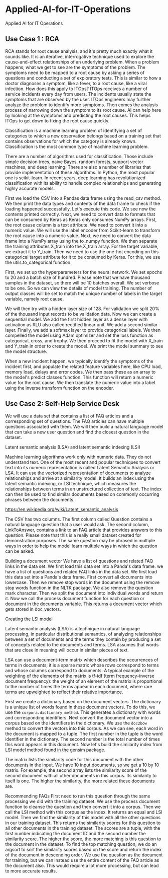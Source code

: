 # Applied-AI-for-IT-Operations
Applied AI for IT Operations

## Use Case 1 : RCA
RCA stands for root cause analysis, and it's pretty much exactly what it sounds like. It is an iterative, interrogative technique used to explore the cause-and-effect relationships of an underlying problem. When a problem happens, what we get to see are the symptoms of the problem. The symptoms need to be mapped to a root cause by asking a series of questions and conducting a set of exploratory tests. This is similar to how a doctor diagnoses a symptom, like a fever, to a root cause, like a viral infection. How does this apply to ITOps? ITOps receives a number of service incidents every day from users. The incidents usually state the symptoms that are observed by the user. ITOps engineers may further analyze the problem to identify more symptoms. Then comes the analysis process of narrowing down the symptom to its root cause.
AI can help here by looking at the symptoms and predicting the root causes. This helps ITOps to get down to fixing the root cause quickly.

Classification is a machine learning problem of identifying a set of categories to which a new observation belongs based on a training set that contains observations for which the category is already known. Classification is the most common type of machine learning problem.

There are a number of algorithms used for classification. Those include simple decision trees, naive Bayes, random forests, support vector machines, and deep learning. There are also a number of libraries that provide implementation of these algorithms. In Python, the most popular one is scikit-learn. In recent years, deep learning has revolutionized classification with its ability to handle complex relationships and generating highly accurate models.

First we load the CSV into a Pandas data frame using the read_csv method. We then print the data types and contents of the data frame to check if the loading happened successfully. Let's execute this code. We see now the contents printed correctly. Next, we need to convert data to formats that can be consumed by Keras as Keras only consumes NumPy arrays. First, the root cause column is a text attribute. We need to convert it into a numeric value. We will use the label encoder from Scikit-learn to transform the root cause into a numeric value. Next, we need to convert the data frame into a NumPy array using the to_numpy function. We then separate the training attributes X_train into the X_train array. For the target variable, we extract it to Y_train. Then we need to use the one-hot encoding on this categorical target attribute for it to be consumed by Keras. For this, we use the utils.to_categorical function.

 First, we set up the hyperparameters for the neural network. We set epochs to 20 and a batch size of hundred. Please note that we have thousand samples in the dataset, so there will be 10 batches overall. We set verbose to be one. So we can view the details of model training. The number of output classes will be set to match the unique number of labels in the target variable, namely root cause.

  We will then try with a hidden layer size of 128. For validation we split 20% of the thousand input records to be validation data. Now we can create a sequential model. We add the first hidden layer as a dense layer with activation as RLU also called rectified linear unit. We add a second similar layer. Finally, we add a softmax layer to provide categorical labels. We then compelled the model using Adam optimizer and set the loss function as categorical, cross, and trophy. We then proceed to fit the model with X_train and Y_train in order to create the model. We print the model summary to see the model structure.

  When a new incident happen, we typically identify the symptoms of the incident first, and populate the related feature variables here, like CPU load, memory load, delays and error codes. We then pass these as an array to the model's predict classes function. This function will return a numeric value for the root cause. We then translate the numeric value into a label using the inverse transform function on the encoder. 

  ## Use Case 2: Self-Help Service Desk
   We will use a data set that contains a list of FAQ articles and a corresponding set of questions. The FAQ articles can have multiple questions associated with them. We will then build a natural language model that can take a new user question and find the closest question in the dataset.

   Latent semantic analysis (LSA) and latent semantic indexing (LSI)

   Machine learning algorithms work only with numeric data. They do not understand text. One of the most recent and popular techniques to convert text into its numeric representation is called Latent Semantic Analysis or LSA. It can use the vectorized representation of documents to analyze relationships and arrive at a similarity model. It builds an index using the latent semantic indexing, or LSI technique, which measures the relationships between terms in an unstructured collection of text. The index can then be used to find similar documents based on commonly occurring phrases between the documents.

   https://en.wikipedia.org/wiki/Latent_semantic_analysis

   The CSV has two columns. The first column called Question contains a natural language question that a user would ask. The second column, LinkToAnswer, contains a link to an FAQ article that provides answers to this question. Please note that this is a really small dataset created for demonstration purposes. The same question may be phrased in multiple ways in order to help the model learn multiple ways in which the question can be asked.

   Building a document vector
   We have a list of questions and related FAQ links in the data set. We first load this data set into a Panda's data frame.  we have a list of questions and related FAQ links in the data set. We first load this data set into a Panda's data frame.
   First convert all documents into lowercase. Then we remove stop words in the document using the remove stop words function in the NLTK package. We also remove the question mark character. Then we split the document into individual words and return it. Now we call the process document function for each question or document in the documents variable. This returns a document vector which gets stored in doc_vectors. 

   Creating the LSI model

   Latent semantic analysis (LSA) is a technique in natural language processing, in particular distributional semantics, of analyzing relationships between a set of documents and the terms they contain by producing a set of concepts related to the documents and terms. LSA assumes that words that are close in meaning will occur in similar pieces of text.

   LSA can use a document-term matrix which describes the occurrences of terms in documents; it is a sparse matrix whose rows correspond to terms and whose columns correspond to documents. A typical example of the weighting of the elements of the matrix is tf-idf (term frequency–inverse document frequency): the weight of an element of the matrix is proportional to the number of times the terms appear in each document, where rare terms are upweighted to reflect their relative importance.

   First we create a dictionary based on the document vectors. The dictionary is a unique list of words found in these document vectors. To do this, we use the `corpora.dictionary method`. This generates a dictionary with words and corresponding identifiers.
   Next convert the document vector into a corpus based on the identifiers in the dictionary. We use the `doc2bow` method to convert the vectors into this corpus. 
   As we can see, each word in the document is mapped to a tuple. The first number in the tuple is the word identifier in the dictionary. The second number is the total number of times this word appears in this document. Now let's build the similarity index from LSI model method found in the gensim package.

   The matrix lists the similarity code for this document with the other documents in the input. We have 10 input documents, so we get a 10 by 10 matrix. For example, the second array lists the similarity score of the second document with all other documents in this corpus. Its similarity to itself is one. The higher the similarity, the more related these documents are.

   Recommending FAQs
   First need to run this question through the same processing we did with the training dataset. We use the process document function to cleanse the question and then convert it into a corpus. Then we call the LSI method with this corpus as the index. It returns an equal and LSI model. Then we find the similarity of this model with all the other questions in our training dataset. This returns the similarity scores for this question to all other documents in the training dataset.
   The scores are a tuple, with the first number indicating the document ID and the second number the similarity score. The higher the score, the more matching is this question to the document in the dataset. To find the top matching question, we do an argsort to sort the similarity scores based on the score and return the index of the document in descending order.
   We use the question as the document for training, but we can instead use the entire content of the FAQ article as the document also. This would require a lot more processing, but can lead to more accurate results.
    